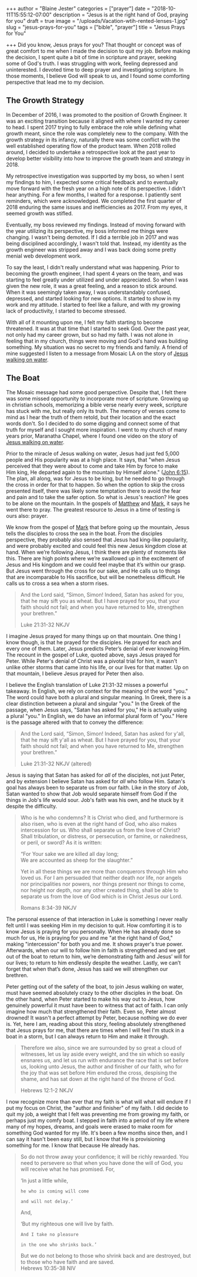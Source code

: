 +++
author = "Blaine Jester"
categories = ["prayer"]
date = "2018-10-11T15:55:12-07:00"
description = "Jesus is at the right hand of God, praying for you"
draft = true
image = "/uploads/Vacation-wtih-rented-lenses-1.jpg"
slug = "jesus-prays-for-you"
tags = ["bible", "prayer"]
title = "Jesus Prays for You"

+++
Did you know, Jesus prays for you? That thought or concept was of great comfort to me when I made the decision to quit my job. Before making the decision, I spent quite a bit of time in scripture and prayer, seeking some of God's truth. I was struggling with work, feeling depressed and uninterested. I devoted time to deep prayer and investigating scripture. In those moments, I believe God will speak to us, and I found some comforting perspective that lead me to my decision.

## The Growth Strategy

In December of 2016, I was promoted to the position of Growth Engineer. It was an exciting transition because it aligned with where I wanted my career to head. I spent 2017 trying to fully embrace the role while defining what growth meant, since the role was completely new to the company. With the growth strategy in its infancy, naturally there was some conflict with the well established operating flow of the product team. When 2018 rolled around, I decided to undertake a retrospective look at the past year to develop better visibility into how to improve the growth team and strategy in 2018.

My retrospective investigation was supported by my boss, so when I sent my findings to him, I expected some critical feedback and to eventually move forward with the fresh year on a high note of its perspective. I didn't hear anything. For a few months, I waited for a response. I patiently sent reminders, which were acknowledged. We completed the first quarter of 2018 enduring the same issues and inefficiencies as 2017. From my eyes, it seemed growth was stifled.

Eventually, my boss reviewed my findings. Instead of moving forward with the year utilizing its perspective, my boss informed me things were changing. I wasn't being demoted. If I did a terrible job in 2017 and was being disciplined accordingly, I wasn't told that. Instead, my identity as the growth engineer was stripped away and I was back doing some pretty menial web development work.

To say the least, I didn't really understand what was happening. Prior to becoming the growth engineer, I had spent 4 years on the team, and was starting to feel greatly under utilized and under appreciated. So when I was given the new role, it was a great feeling, and a reason to stick around. When it was seemingly taken away, I was understandably confused, depressed, and started looking for new options. It started to show in my work and my attitude. I started to feel like a failure, and with my growing lack of productivity, I started to become stressed. 

With all of it mounting upon me, I felt my faith starting to become threatened. It was at that time that I started to seek God. Over the past year, not only had my career grown, but so had my faith. I was not alone in feeling that in my church, things were moving and God's hand was building something. My situation was no secret to my friends and family. A friend of mine suggested I listen to a message from Mosaic LA on the story of [Jesus walking on water](https://www.youtube.com/watch?v=SN2rC2JOvjk 'Watch "Second Wind"').

## The Boat

The Mosaic message had some good perspective. Despite that, I felt there was some missed opportunity to incorporate more of scripture. Growing up in christian schools, memorizing a bible verse nearly every week, scripture has stuck with me, but really only its truth. The memory of verses come to mind as I hear the truth of them retold, but their location and the exact words don't. So I decided to do some digging and connect some of that truth for myself and I sought more inspiration. I went to my church of many years prior, Maranatha Chapel, where I found one video on the story of [Jesus walking on water](https://www.youtube.com/watch?v=7r-C2VEPbWY 'Watch "Get out of the Boat"'). 

Prior to the miracle of Jesus walking on water, Jesus had just fed 5,000 people and His popularity was at a high place. It says, that "when Jesus perceived that they were about to come and take Him by force to make Him king, He departed again to the mountain by Himself alone." ([John 6:15](https://www.biblegateway.com/passage/?search=John+6%3A15&version=NKJV "John 6:15")). The plan, all along, was for Jesus to be king, but he needed to go through the cross in order for that to happen. So when the option to skip the cross presented itself, there was likely some temptation there to avoid the fear and pain and to take the safer option. So what is Jesus's reaction? He goes to be alone on the mountain. In the gospels of [Matthew](https://www.biblegateway.com/passage/?search=Matthew+14%3A23&version=NKJV "Matthew 14:23") and [Mark](https://www.biblegateway.com/passage/?search=Mark+6%3A46&version=NKJV "Mark 6:46"), it says he went there to pray. The greatest resource to Jesus in a time of testing is ours also: prayer.

We know from the gospel of [Mark](https://www.biblegateway.com/passage/?search=Mark+6%3A45&version=NKJV "Mark 6:45") that before going up the mountain, Jesus tells the disciples to cross the sea in the boat. From the disciples perspective, they probably also sensed that Jesus had king-like popularity, and were probably excited and could feel this new Jesus kingdom close at hand. When we’re following Jesus, I think there are plenty of moments like this. There are high points where we’re swallowed up in the excitement of Jesus and His kingdom and we could feel maybe that it’s within our grasp. But Jesus went through the cross for our sake, and He calls us to things that are incomparable to His sacrifice, but will be nonetheless difficult. He calls us to cross a sea when a storm rises.

> And the Lord said, “Simon, Simon! Indeed, Satan has asked for you, that he may sift you as wheat. But I have prayed for you, that your faith should not fail; and when you have returned to Me, strengthen your brethren.”
>
> Luke 21:31-32 NKJV

I imagine Jesus prayed for many things up on that mountain. One thing I know though, is that he prayed for the disciples. He prayed for each and every one of them. Later, Jesus predicts Peter’s denial of ever knowing Him. The recount in the gospel of Luke, quoted above, says Jesus prayed for Peter. While Peter's denial of Christ was a pivotal trial for him, it wasn't unlike other storms that came into his life, or our lives for that matter. Up on that mountain, I believe Jesus prayed for Peter then also. 

I believe the English translation of Luke 21:31-32 misses a powerful takeaway. In English, we rely on context for the meaning of the word "you." The word could have both a plural and singular meaning. In Greek, there is a clear distinction between a plural and singular "you." In the Greek of the passage, when Jesus says, "Satan has asked for you," He is actually using a plural "you." In English, we do have an informal plural form of "you." Here is the passage altered with that to convey the difference:

> And the Lord said, “Simon, Simon! Indeed, Satan has asked for y'all, that he may sift y'all as wheat. But I have prayed for you, that your faith should not fail; and when you have returned to Me, strengthen your brethren.”
>
> Luke 21:31-32 NKJV (altered)

Jesus is saying that Satan has asked for _all_ of the disciples, not just Peter, and by extension I believe Satan has asked for _all_ who follow Him. Satan's goal has always been to separate us from our faith. Like in the story of Job, Satan wanted to show that Job would separate himself from God if the things in Job's life would sour. Job's faith was his own, and he stuck by it despite the difficulty.

> Who is he who condemns? It is Christ who died, and furthermore is also risen, who is even at the right hand of God, who also makes intercession for us. Who shall separate us from the love of Christ? Shall tribulation, or distress, or persecution, or famine, or nakedness, or peril, or sword? As it is written:
>
> “For Your sake we are killed all day long;  
> We are accounted as sheep for the slaughter.”
>
> Yet in all these things we are more than conquerors through Him who loved us. For I am persuaded that neither death nor life, nor angels nor principalities nor powers, nor things present nor things to come, nor height nor depth, nor any other created thing, shall be able to separate us from the love of God which is in Christ Jesus our Lord.
>
> Romans 8:34-39 NKJV

The personal essence of that interaction in Luke is something I never really felt until I was seeking Him in my decision to quit. How comforting it is to know Jesus is praying for you personally. When He has already done so much for us, He is praying for you and me "at the right hand of God," making "intercession" for both you and me. It shows prayer's true power. Afterwards, when our will to follow him in faith is strengthened and we get out of the boat to return to him, we’re demonstrating faith and Jesus’ will for our lives; to return to him endlessly despite the weather. Lastly, we can’t forget that when that’s done, Jesus has said we will strengthen our brethren.

Peter getting out of the safety of the boat, to join Jesus walking on water, must have seemed absolutely crazy to the other disciples in the boat. On the other hand, when Peter started to make his way out to Jesus, how genuinely powerful it must have been to witness that act of faith. I can only imagine how much that strengthened their faith. Even so, Peter almost drowned! It wasn't a perfect attempt by Peter, because nothing we do ever is. Yet, here I am, reading about this story, feeling absolutely strengthened that Jesus prays for me, that there are times when I will feel I'm stuck in a boat in a storm, but I can always return to Him and make it through.

> Therefore we also, since we are surrounded by so great a cloud of witnesses, let us lay aside every weight, and the sin which so easily ensnares _us,_ and let us run with endurance the race that is set before us, looking unto Jesus, the author and finisher of _our_ faith, who for the joy that was set before Him endured the cross, despising the shame, and has sat down at the right hand of the throne of God.
>
> Hebrews 12:1-2 NKJV

I now recognize more than ever that my faith is what will what will endure if I put my focus on Christ, the "author and finisher" of my faith. I did decide to quit my job, a weight that I felt was preventing me from growing my faith, or perhaps just my comfy boat. I stepped in faith into a period of my life where many of my hopes, dreams, and goals were erased to make room for something God wanted for my life. It's been a few months since then, and I can say it hasn't been easy still, but I know that He is provisioning something for me. I know that because He already has.

> So do not throw away your confidence; it will be richly rewarded. You need to persevere so that when you have done the will of God, you will receive what he has promised. For,
>
> ‘In just a little while,
>
>     he who is coming will come
>
>     and will not delay.’
>
> And,
>
> ‘But my righteous one will live by faith.
>
>     And I take no pleasure
>
>     in the one who shrinks back.’
>
> But we do not belong to those who shrink back and are destroyed, but to those who have faith and are saved.  
> Hebrews 10:35-38 NIV